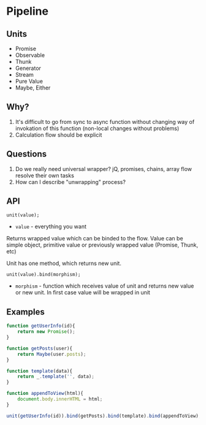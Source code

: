 # Pipeline

## Units

 - Promise
 - Observable
 - Thunk
 - Generator
 - Stream 
 - Pure Value
 - Maybe, Either

## Why?

 1. It's difficult to go from sync to async function without changing way of invokation of this function (non-local changes without problems)
 2. Calculation flow should be explicit

## Questions

 1. Do we really need universal wrapper? jQ, promises, chains, array flow resolve their own tasks
 2. How can I describe "unwrapping" process?

## API

    unit(value);

 * `value` - everything you want

Returns wrapped value which can be binded to the flow. Value can be simple object, primitive value or previously wrapped value (Promise, Thunk, etc)

Unit has one method, which returns new unit.

    unit(value).bind(morphism);

 * `morphism` - function which receives value of unit and returns new value or new unit. In first case value will be wrapped in unit

## Examples

```javascript
function getUserInfo(id){
	return new Promise();
}

function getPosts(user){
	return Maybe(user.posts);
}

function template(data){
	return _.template('', data);
}

function appendToView(html){
	document.body.innerHTML = html;
}

unit(getUserInfo(id)).bind(getPosts).bind(template).bind(appendToView);
```
